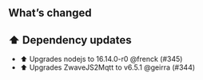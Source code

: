 ## What’s changed

## ⬆️ Dependency updates

- ⬆️ Upgrades nodejs to 16.14.0-r0 @frenck (#345)
- ⬆️ Upgrades ZwaveJS2Mqtt to v6.5.1 @geirra (#344)
